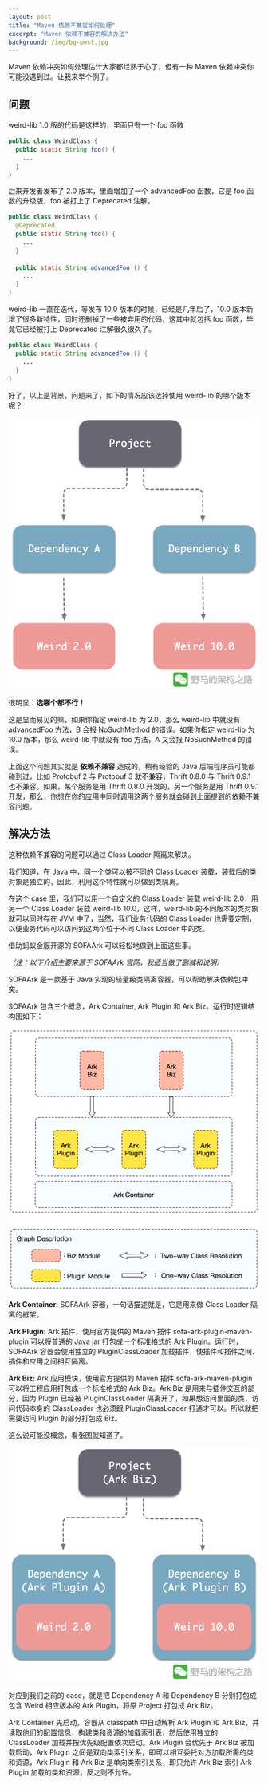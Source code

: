 ```yaml
---
layout: post
title: "Maven 依赖不兼容如何处理"
excerpt: "Maven 依赖不兼容的解决办法"
background: /img/bg-post.jpg
---
```


Maven 依赖冲突如何处理估计大家都烂熟于心了，但有一种 Maven 依赖冲突你可能没遇到过。让我来举个例子。

## 问题
weird-lib 1.0 版的代码是这样的，里面只有一个 foo 函数
```java
public class WeirdClass {
  public static String foo() {
    ...
  }
}
```

后来开发者发布了 2.0 版本，里面增加了一个 advancedFoo 函数，它是 foo 函数的升级版，foo 被打上了 Deprecated 注解。
```java
public class WeirdClass {
  @Deprecated
  public static String foo() {
    ...
  }

  public static String advancedFoo () {
    ...
  }
}
```

weird-lib 一直在迭代，等发布 10.0 版本的时候，已经是几年后了，10.0 版本新增了很多新特性，同时还删掉了一些被弃用的代码，这其中就包括 foo 函数，毕竟它已经被打上 Deprecated 注解很久很久了。
```java
public class WeirdClass {
  public static String advancedFoo () {
    ...
  }
}
```

好了，以上是背景，问题来了，如下的情况应该选择使用 weird-lib 的哪个版本呢？

<img src="/img/posts/special-maven-conflicts-r1.png" os="mac"/>

很明显：**选哪个都不行！**

这是显而易见的嘛，如果你指定 weird-lib 为 2.0，那么 weird-lib 中就没有 advancedFoo 方法，B 会报 NoSuchMethod 的错误。如果你指定 weird-lib 为 10.0 版本，那么 weird-lib 中就没有 foo 方法，A 又会报 NoSuchMethod 的错误。

上面这个问题其实就是 **依赖不兼容** 造成的，稍有经验的 Java 后端程序员可能都碰到过，比如 Protobuf 2 与 Protobuf 3 就不兼容，Thrift 0.8.0 与 Thrift 0.9.1 也不兼容。如果，某个服务是用 Thrift 0.8.0 开发的，另一个服务是用 Thrift 0.9.1 开发，那么，你想在你的应用中同时调用这两个服务就会碰到上面提到的依赖不兼容问题。

## 解决方法
这种依赖不兼容的问题可以通过 Class Loader 隔离来解决。

我们知道，在 Java 中，同一个类可以被不同的 Class Loader 装载，装载后的类对象是独立的，因此，利用这个特性就可以做到类隔离。

在这个 case 里，我们可以用一个自定义的 Class Loader 装载 weird-lib 2.0，用另一个 Class Loader 装载 weird-lib 10.0，这样，weird-lib 的不同版本的类对象就可以同时存在 JVM 中了，当然，我们业务代码的 Class Loader 也需要定制，以便业务代码可以访问到这两个位于不同 Class Loader 中的类。

借助蚂蚁金服开源的 SOFAArk 可以轻松地做到上面这些事。

*（注：以下介绍主要来源于 SOFAArk 官网，我适当做了删减和说明）*

SOFAArk 是一款基于 Java 实现的轻量级类隔离容器，可以帮助解决依赖包冲突。

SOFAArk 包含三个概念，Ark Container, Ark Plugin 和 Ark Biz。运行时逻辑结构图如下：

<img src="/img/posts/special-maven-conflicts-r2.png" os="mac"/>

**Ark Container:** SOFAArk 容器，一句话描述就是，它是用来做 Class Loader 隔离的框架。

**Ark Plugin:** Ark 插件，使用官方提供的 Maven 插件 sofa-ark-plugin-maven-plugin 可以将普通的 Java jar 打包成一个标准格式的 Ark Plugin。运行时，SOFAArk 容器会使用独立的 PluginClassLoader 加载插件，使插件和插件之间、插件和应用之间相互隔离。

**Ark Biz:** Ark 应用模块，使用官方提供的 Maven 插件 sofa-ark-maven-plugin 可以将工程应用打包成一个标准格式的 Ark Biz。Ark Biz 是用来与插件交互的部分，因为 Plugin 已经被 PluginClassLoader 隔离开了，如果想访问里面的类，访问代码本身的 ClassLoader 也必须跟 PluginClassLoader 打通才可以。所以就把需要访问 Plugin 的部分打包成 Biz。

这么说可能没概念，看张图就知道了。

<img src="/img/posts/special-maven-conflicts-r3.png" os="mac"/>

对应到我们之前的 case，就是把 Dependency A 和 Dependency B 分别打包成包含 Weird 相应版本的 Ark Plugin，将原 Project 打包成 Ark Biz。

Ark Container 先启动，容器从 classpath 中自动解析 Ark Plugin 和 Ark Biz，并读取他们的配置信息，构建类和资源的加载索引表，然后使用独立的 ClassLoader 加载并按优先级配置依次启动。Ark Plugin 会优先于 Ark Biz 被加载启动，Ark Plugin 之间是双向类索引关系，即可以相互委托对方加载所需的类和资源，Ark Plugin 和 Ark Biz 是单向类索引关系，即只允许 Ark Biz 索引 Ark Plugin 加载的类和资源，反之则不允许。